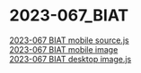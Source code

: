 # 2023-067_BIAT

<a href="2023-067_biat-touch.js">2023-067 BIAT mobile source.js</a>
<br><a href="2023-067_biat-image-touch.js">2023-067 BIAT mobile image</a>
<br><a href="2023-067_biat-image.js">2023-067 BIAT desktop image.js</a>

